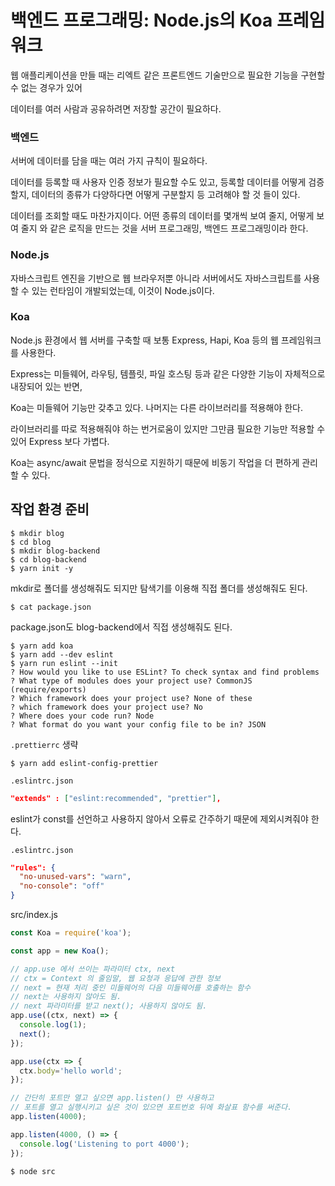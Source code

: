 # 백엔드 프로그래밍: Node.js의 Koa 프레임워크

웹 애플리케이션을 만들 때는 리엑트 같은 프론트엔드 기술만으로 필요한 기능을 구현할 수 없는 경우가 있어

데이터를 여러 사람과 공유하려면 저장할 공간이 필요하다.<br />

### 백엔드

서버에 데이터를 담을 때는 여러 가지 규칙이 필요하다.

데이터를 등록할 때 사용자 인증 정보가 필요할 수도 있고, 등록할 데이터를 어떻게 검증할지, 데이터의 종류가 다양하다면 어떻게 구분할지 등 고려해야 할 것 들이 있다.

데이터를 조회할 때도 마찬가지이다. 어떤 종류의 데이터를 몇개씩 보여 줄지, 어떻게 보여 줄지 와 같은 로직을 만드는 것을 서버 프로그래밍, 백엔드 프로그래밍이라 한다.


### Node.js

자바스크립트 엔진을 기반으로 웹 브라우저뿐 아니라 서버에서도 자바스크립트를 사용할 수 있는 런타임이 개발되었는데, 이것이 Node.js이다.

### Koa

Node.js 환경에서 웹 서버를 구축할 때 보통 Express, Hapi, Koa 등의 웹 프레임워크를 사용한다.

Express는 미들웨어, 라우팅, 템플릿, 파일 호스팅 등과 같은 다양한 기능이 자체적으로 내장되어 있는 반면, 

Koa는 미들웨어 기능만 갖추고 있다. 나머지는 다른 라이브러리를 적용해야 한다.

라이브러리를 따로 적용해줘야 하는 번거로움이 있지만 그만큼 필요한 기능만 적용할 수 있어 Express 보다 가볍다.<br />

Koa는 async/await 문법을 정식으로 지원하기 때문에 비동기 작업을 더 편하게 관리할 수 있다.


## 작업 환경 준비

```
$ mkdir blog
$ cd blog
$ mkdir blog-backend
$ cd blog-backend
$ yarn init -y
```

mkdir로 폴더를 생성해줘도 되지만 탐색기를 이용해 직접 폴더를 생성해줘도 된다.


```
$ cat package.json
```
package.json도 blog-backend에서 직접 생성해줘도 된다.


```
$ yarn add koa
$ yarn add --dev eslint
$ yarn run eslint --init
? How would you like to use ESLint? To check syntax and find problems
? What type of modules does your project use? CommonJS (require/exports)
? Which framework does your project use? None of these
? which framework does your project use? No
? Where does your code run? Node 
? What format do you want your config file to be in? JSON
```

`.prettierrc` 생략



```
$ yarn add eslint-config-prettier
```

`.eslintrc.json`
```json
"extends" : ["eslint:recommended", "prettier"],
```


eslint가 const를 선언하고 사용하지 않아서 오류로 간주하기 때문에 제외시켜줘야 한다.

`.eslintrc.json`
```json
"rules": {
  "no-unused-vars": "warn",
  "no-console": "off"
}
```

src/index.js
```js
const Koa = require('koa');

const app = new Koa();

// app.use 에서 쓰이는 파라미터 ctx, next
// ctx = Context 의 줄임말, 웹 요청과 응답에 관한 정보
// next = 현재 처리 중인 미들웨어의 다음 미들웨어를 호출하는 함수
// next는 사용하지 않아도 됨.
// next 파라미터를 받고 next(); 사용하지 않아도 됨.
app.use((ctx, next) => {
  console.log(1);
  next();
});

app.use(ctx => {
  ctx.body='hello world';
});

// 간단히 포트만 열고 싶으면 app.listen() 만 사용하고
// 포트를 열고 실행시키고 싶은 것이 있으면 포트번호 뒤에 화살표 함수를 써준다.
app.listen(4000);

app.listen(4000, () => {
  console.log('Listening to port 4000');
});

```

```
$ node src
```

